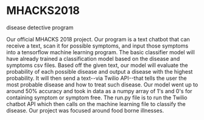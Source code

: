# MHACKS2018
disease detective program

Our official MHACKS 2018 project. Our program is a text chatbot that can receive a text, scan it for possible symptoms, and
input those symptoms into a tensorflow machine learning program. The basic classifier model will have already trained a
classification model based on the disease and symptoms csv files. Based off the given text, our model will evaluate the 
probability of each possible disease and output a disease with the highest probability. It will then send a text--via Twilio
API--that tells the user the most probable disease and how to treat such disease. Our model went up to around 50% accuracy and
took in data as a numpy array of 1's and 0's for containing symptom or symptom free. The run.py file is to run the Twilio 
chatbot API which then calls on the machine learning file to classify the disease. Our project was focused around food borne
illnesses.
